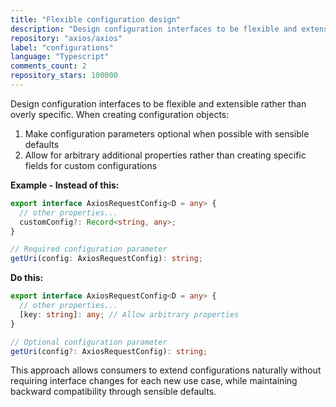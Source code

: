 ```yaml
---
title: "Flexible configuration design"
description: "Design configuration interfaces to be flexible and extensible rather than overly specific. When creating configuration objects, make configuration parameters optional when possible with sensible defaults and allow for arbitrary additional properties rather than creating specific fields for custom configurations."
repository: "axios/axios"
label: "configurations"
language: "Typescript"
comments_count: 2
repository_stars: 100000
---
```


Design configuration interfaces to be flexible and extensible rather than overly specific. When creating configuration objects:

1. Make configuration parameters optional when possible with sensible defaults
2. Allow for arbitrary additional properties rather than creating specific fields for custom configurations

**Example - Instead of this:**
```typescript
export interface AxiosRequestConfig<D = any> {
  // other properties...
  customConfig?: Record<string, any>;
}

// Required configuration parameter
getUri(config: AxiosRequestConfig): string;
```

**Do this:**
```typescript
export interface AxiosRequestConfig<D = any> {
  // other properties...
  [key: string]: any; // Allow arbitrary properties
}

// Optional configuration parameter
getUri(config?: AxiosRequestConfig): string;
```

This approach allows consumers to extend configurations naturally without requiring interface changes for each new use case, while maintaining backward compatibility through sensible defaults.